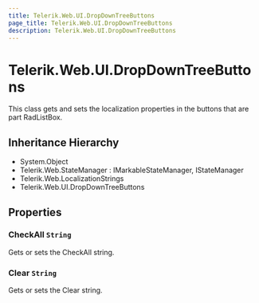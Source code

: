 ```yaml
---
title: Telerik.Web.UI.DropDownTreeButtons
page_title: Telerik.Web.UI.DropDownTreeButtons
description: Telerik.Web.UI.DropDownTreeButtons
---
```


# Telerik.Web.UI.DropDownTreeButtons

This class gets and sets the localization properties in the buttons that are part RadListBox.

## Inheritance Hierarchy

* System.Object
* Telerik.Web.StateManager : IMarkableStateManager, IStateManager
* Telerik.Web.LocalizationStrings
* Telerik.Web.UI.DropDownTreeButtons

## Properties

###  CheckAll `String`

Gets or sets the CheckAll string.

###  Clear `String`

Gets or sets the Clear string.

